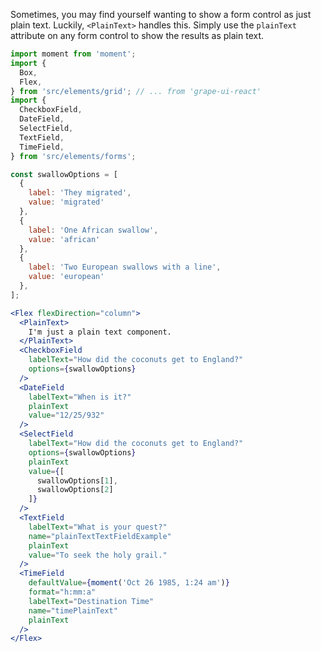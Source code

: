 Sometimes, you may find yourself wanting to show a form control as just plain text.  Luckily, `<PlainText>` handles this.  Simply use the `plainText` attribute on any form control to show the results as plain text.

```jsx inside Markdown
import moment from 'moment';
import {
  Box,
  Flex,
} from 'src/elements/grid'; // ... from 'grape-ui-react'
import {
  CheckboxField,
  DateField,
  SelectField,
  TextField,
  TimeField,
} from 'src/elements/forms';

const swallowOptions = [
  {
    label: 'They migrated',
    value: 'migrated'
  },
  {
    label: 'One African swallow',
    value: 'african'
  },
  {
    label: 'Two European swallows with a line',
    value: 'european'
  },
];

<Flex flexDirection="column">
  <PlainText>
    I'm just a plain text component.
  </PlainText>
  <CheckboxField
    labelText="How did the coconuts get to England?"
    options={swallowOptions}
  />
  <DateField
    labelText="When is it?"
    plainText
    value="12/25/932"
  />
  <SelectField
    labelText="How did the coconuts get to England?"
    options={swallowOptions}
    plainText
    value={[
      swallowOptions[1],
      swallowOptions[2]
    ]}
  />
  <TextField
    labelText="What is your quest?"
    name="plainTextTextFieldExample"
    plainText
    value="To seek the holy grail."
  />
  <TimeField
    defaultValue={moment('Oct 26 1985, 1:24 am')}
    format="h:mm:a"
    labelText="Destination Time"
    name="timePlainText"
    plainText
  />
</Flex>
```
